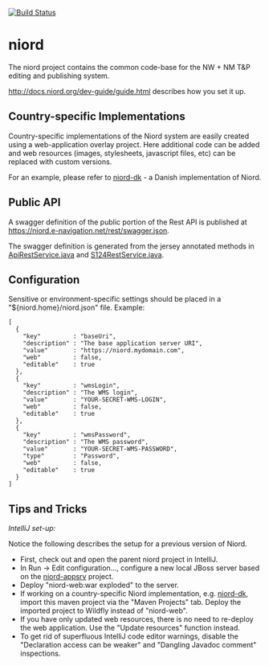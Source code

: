 [![Build Status](https://github.com/NiordOrg/niord/workflows/Java%20CI/badge.svg)](https://github.com/NiordOrg/niord/actions)
# niord

The niord project contains the common code-base for the NW + NM T&P editing and publishing system.

http://docs.niord.org/dev-guide/guide.html describes how you set it up.

## Country-specific Implementations

Country-specific implementations of the Niord system are easily created using a web-application overlay project.
Here additional code can be added and web resources (images, stylesheets, javascript files, etc) can be replaced with 
custom versions.

For an example, please refer to [niord-dk](https://github.com/NiordOrg/niord-dk) - a Danish implementation of Niord.

## Public API
A swagger definition of the public portion of the Rest API is published at https://niord.e-navigation.net/rest/swagger.json.

The swagger definition is generated from the jersey annotated methods in [ApiRestService.java](https://github.com/NiordOrg/niord/blob/master/niord-web/src/main/java/org/niord/web/api/ApiRestService.java) and [S124RestService.java](https://github.com/NiordOrg/niord/blob/master/niord-s124/src/main/java/org/niord/s124/S124RestService.java).

## Configuration

Sensitive or environment-specific settings should be placed in a "${niord.home}/niord.json" file. Example:

    [
      {
        "key"         : "baseUri",
        "description" : "The base application server URI",
        "value"       : "https://niord.mydomain.com",
        "web"         : false,
        "editable"    : true
      },
      {
        "key"         : "wmsLogin",
        "description" : "The WMS login",
        "value"       : "YOUR-SECRET-WMS-LOGIN",
        "web"         : false,
        "editable"    : true
      },
      {
        "key"         : "wmsPassword",
        "description" : "The WMS password",
        "value"       : "YOUR-SECRET-WMS-PASSWORD",
        "type"        : "Password",
        "web"         : false,
        "editable"    : true
      }
    ]



## Tips and Tricks

*IntelliJ set-up:*

Notice the following describes the setup for a previous version of Niord.

* First, check out and open the parent niord project in IntelliJ.
* In Run -> Edit configuration..., configure a new local JBoss server based on the [niord-appsrv](https://github.com/NiordOrg/niord-appsrv) project.
* Deploy "niord-web:war exploded" to the server.
* If working on a country-specific Niord implementation, e.g. [niord-dk](https://github.com/NiordOrg/niord-dk), 
  import this maven project via the "Maven Projects" tab. Deploy the imported project to Wildfly instead of "niord-web".
* If you have only updated web resources, there is no need to re-deploy the web application. Use the "Update resources" function instead.
* To get rid of superfluous IntelliJ code editor warnings, disable the "Declaration access can be weaker" 
  and "Dangling Javadoc comment" inspections.

